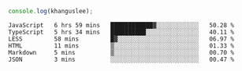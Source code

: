 ```js
console.log(khanguslee);
```

<!--START_SECTION:waka-->

```text
JavaScript   6 hrs 59 mins   ████████████▓░░░░░░░░░░░░   50.28 %
TypeScript   5 hrs 34 mins   ██████████░░░░░░░░░░░░░░░   40.11 %
LESS         58 mins         █▓░░░░░░░░░░░░░░░░░░░░░░░   06.97 %
HTML         11 mins         ▒░░░░░░░░░░░░░░░░░░░░░░░░   01.33 %
Markdown     5 mins          ▒░░░░░░░░░░░░░░░░░░░░░░░░   00.70 %
JSON         3 mins          ░░░░░░░░░░░░░░░░░░░░░░░░░   00.47 %
```

<!--END_SECTION:waka-->

<!--
**khanguslee/khanguslee** is a ✨ _special_ ✨ repository because its `README.md` (this file) appears on your GitHub profile.

Here are some ideas to get you started:

- 🔭 I’m currently working on ...
- 🌱 I’m currently learning ...
- 👯 I’m looking to collaborate on ...
- 🤔 I’m looking for help with ...
- 💬 Ask me about ...
- 📫 How to reach me: ...
- 😄 Pronouns: ...
- ⚡ Fun fact: ...
-->
